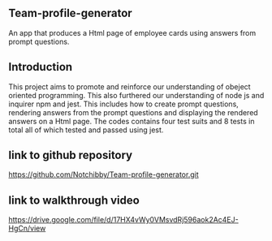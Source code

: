 ## Team-profile-generator
An app that produces a Html page of employee cards using answers from prompt questions.

## Introduction
This project aims to promote and reinforce our understanding of obeject oriented programming. This also furthered our understanding of node js and inquirer npm and jest. This includes how to create prompt questions, rendering answers from the prompt questions and displaying the rendered answers on a Html page. The codes contains four test suits and 8 tests in total all of which tested and passed using jest. 

## link to github repository
https://github.com/Notchibby/Team-profile-generator.git

## link to walkthrough video
https://drive.google.com/file/d/17HX4vWy0VMsvdRj596aok2Ac4EJ-HgCn/view